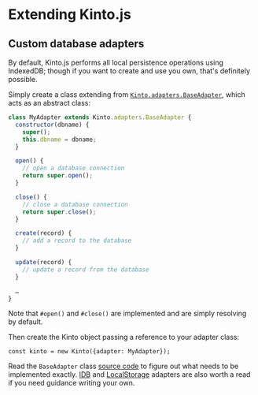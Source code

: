 # Extending Kinto.js

## Custom database adapters

By default, Kinto.js performs all local persistence operations using IndexedDB; though if you want to create and use you own, that's definitely possible.

Simply create a class extending from [`Kinto.adapters.BaseAdapter`](https://doc.esdoc.org/github.com/Kinto/kinto.js/class/src/adapters/base.js~BaseAdapter.html), which acts as an abstract class:

```js
class MyAdapter extends Kinto.adapters.BaseAdapter {
  constructor(dbname) {
    super();
    this.dbname = dbname;
  }

  open() {
    // open a database connection
    return super.open();
  }

  close() {
    // close a database connection
    return super.close();
  }

  create(record) {
    // add a record to the database
  }

  update(record) {
    // update a record from the database
  }

  …
}
```

Note that `#open()` and `#close()` are implemented and are simply resolving by default.

Then create the Kinto object passing a reference to your adapter class:

```
const kinto = new Kinto({adapter: MyAdapter});
```

Read the `BaseAdapter` class [source code](https://github.com/mozilla-services/kinto.js/blob/master/src/adapters/base.js) to figure out what needs to be implemented exactly. [IDB](https://github.com/mozilla-services/kinto.js/blob/master/src/adapters/IDB.js) and [LocalStorage](https://github.com/mozilla-services/kinto.js/blob/master/src/adapters/localStorage.js) adapters are also worth a read if you need guidance writing your own.
